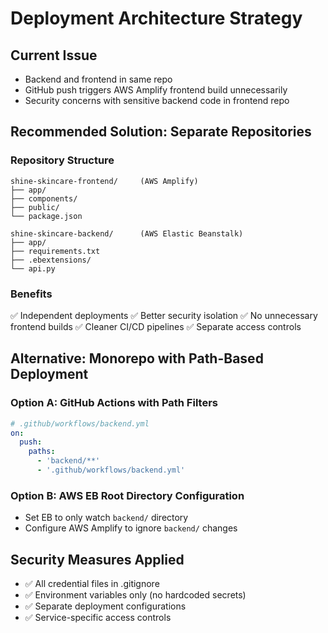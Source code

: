 # Deployment Architecture Strategy

## Current Issue
- Backend and frontend in same repo
- GitHub push triggers AWS Amplify frontend build unnecessarily
- Security concerns with sensitive backend code in frontend repo

## Recommended Solution: Separate Repositories

### Repository Structure
```
shine-skincare-frontend/     (AWS Amplify)
├── app/
├── components/
├── public/
└── package.json

shine-skincare-backend/      (AWS Elastic Beanstalk)
├── app/
├── requirements.txt
├── .ebextensions/
└── api.py
```

### Benefits
✅ Independent deployments
✅ Better security isolation
✅ No unnecessary frontend builds
✅ Cleaner CI/CD pipelines
✅ Separate access controls

## Alternative: Monorepo with Path-Based Deployment

### Option A: GitHub Actions with Path Filters
```yaml
# .github/workflows/backend.yml
on:
  push:
    paths:
      - 'backend/**'
      - '.github/workflows/backend.yml'
```

### Option B: AWS EB Root Directory Configuration
- Set EB to only watch `backend/` directory
- Configure AWS Amplify to ignore `backend/` changes

## Security Measures Applied
- ✅ All credential files in .gitignore
- ✅ Environment variables only (no hardcoded secrets)
- ✅ Separate deployment configurations
- ✅ Service-specific access controls